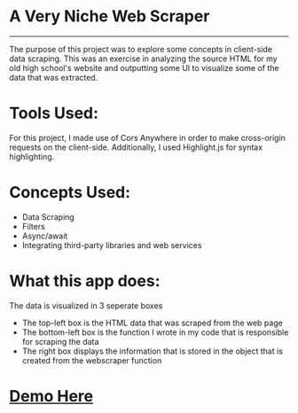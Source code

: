 # A Very Niche Web Scraper


----
The purpose of this project was to explore some concepts in client-side data scraping. This was an exercise in analyzing the source HTML for my old high school's website and outputting some UI to visualize some of the data that was extracted.

# Tools Used:

For this project, I made use of Cors Anywhere in order to make cross-origin requests on the client-side. Additionally, I used Highlight.js for syntax highlighting.

# Concepts Used:

* Data Scraping
* Filters
* Async/await
* Integrating third-party libraries and web services

# What this app does:

The data is visualized in 3 seperate boxes
* The top-left box is the HTML data that was scraped from the web page
* The bottom-left box is the function I wrote in my code that is responsible for scraping the data
* The right box displays the information that is stored in the object that is created from the webscraper function

# [Demo Here](https://samueldlay.github.io/webscraper-react/)
